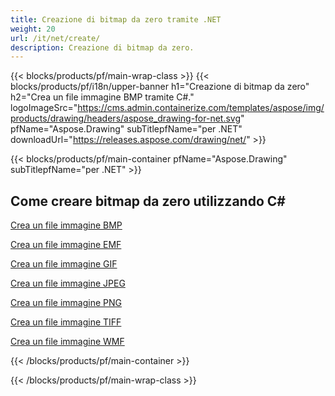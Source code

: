 ```yaml
---
title: Creazione di bitmap da zero tramite .NET
weight: 20
url: /it/net/create/
description: Creazione di bitmap da zero.
---
```


{{< blocks/products/pf/main-wrap-class >}}
{{< blocks/products/pf/i18n/upper-banner h1="Creazione di bitmap da zero" h2="Crea un file immagine BMP tramite C#." logoImageSrc="https://cms.admin.containerize.com/templates/aspose/img/products/drawing/headers/aspose_drawing-for-net.svg" pfName="Aspose.Drawing" subTitlepfName="per .NET" downloadUrl="https://releases.aspose.com/drawing/net/" >}}

{{< blocks/products/pf/main-container pfName="Aspose.Drawing" subTitlepfName="per .NET" >}}

<h2>Come creare bitmap da zero utilizzando C#</h2>

<p><a href="bmp/">Crea un file immagine BMP</a></p>
<p><a href="emf/">Crea un file immagine EMF</a></p>
<p><a href="gif/">Crea un file immagine GIF</a></p>
<p><a href="jpeg/">Crea un file immagine JPEG</a></p>
<p><a href="png/">Crea un file immagine PNG</a></p>
<p><a href="tiff/">Crea un file immagine TIFF</a></p>
<p><a href="wmf/">Crea un file immagine WMF</a></p>

{{< /blocks/products/pf/main-container >}}

{{< /blocks/products/pf/main-wrap-class >}}
